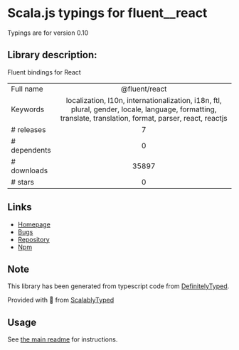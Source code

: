 
# Scala.js typings for fluent__react

Typings are for version 0.10

## Library description:
Fluent bindings for React

|                    |                 |
| ------------------ | :-------------: |
| Full name          | @fluent/react |
| Keywords           | localization, l10n, internationalization, i18n, ftl, plural, gender, locale, language, formatting, translate, translation, format, parser, react, reactjs |
| # releases         | 7 |
| # dependents       | 0 |
| # downloads        | 35897 |
| # stars            | 0 |

## Links
- [Homepage](https://projectfluent.org)
- [Bugs](https://github.com/projectfluent/fluent.js/issues)
- [Repository](https://github.com/projectfluent/fluent.js)
- [Npm](https://www.npmjs.com/package/%40fluent%2Freact)
    


## Note
This library has been generated from typescript code from [DefinitelyTyped](https://definitelytyped.org).

Provided with :purple_heart: from [ScalablyTyped](https://github.com/oyvindberg/ScalablyTyped)

## Usage
See [the main readme](../../readme.md) for instructions.


